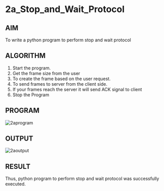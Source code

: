 # 2a_Stop_and_Wait_Protocol
## AIM 
To write a python program to perform stop and wait protocol
## ALGORITHM
1. Start the program.
2. Get the frame size from the user
3. To create the frame based on the user request.
4. To send frames to server from the client side.
5. If your frames reach the server it will send ACK signal to client
6. Stop the Program
## PROGRAM
![2aprogram](https://github.com/user-attachments/assets/bf2f9290-ffcb-431f-9231-e676b5614ca9)

## OUTPUT
![2aoutput](https://github.com/user-attachments/assets/e2ff7d95-64ab-4e57-aebd-8ecada193b79)


## RESULT
Thus, python program to perform stop and wait protocol was successfully executed.
